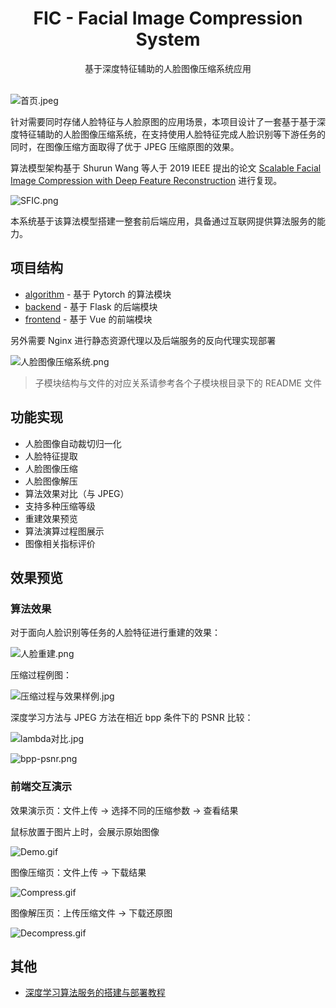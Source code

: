<div style="text-align: center">
<h1>FIC - Facial Image Compression System</h1>
<div>基于深度特征辅助的人脸图像压缩系统应用</div>
</div>
<br/>

![首页.jpeg](https://pics-1259634345.file.myqcloud.com/yLnx6zAdNuQ12Vv.jpg)

针对需要同时存储人脸特征与人脸原图的应用场景，本项目设计了一套基于基于深度特征辅助的人脸图像压缩系统，在支持使用人脸特征完成人脸识别等下游任务的同时，在图像压缩方面取得了优于 JPEG 压缩原图的效果。

算法模型架构基于 Shurun Wang 等人于 2019 IEEE 提出的论文 [Scalable Facial Image Compression with Deep Feature Reconstruction](https://arxiv.org/abs/1903.05921v1) 进行复现。

![SFIC.png](https://pics-1259634345.file.myqcloud.com/QxH8FuXUNclDSWG.png)

本系统基于该算法模型搭建一整套前后端应用，具备通过互联网提供算法服务的能力。

## 项目结构

- [algorithm](algorithm) - 基于 Pytorch 的算法模块
- [backend](backend) - 基于 Flask 的后端模块
- [frontend](frontend) - 基于 Vue 的前端模块

另外需要 Nginx 进行静态资源代理以及后端服务的反向代理实现部署

![人脸图像压缩系统.png](https://pics-1259634345.file.myqcloud.com/Q7RGkOuJgHcrXK6.png)

> 子模块结构与文件的对应关系请参考各个子模块根目录下的 README 文件

## 功能实现

- 人脸图像自动裁切归一化
- 人脸特征提取
- 人脸图像压缩
- 人脸图像解压
- 算法效果对比（与 JPEG）
- 支持多种压缩等级
- 重建效果预览
- 算法演算过程图展示
- 图像相关指标评价

## 效果预览

### 算法效果

对于面向人脸识别等任务的人脸特征进行重建的效果：

![人脸重建.png](https://pics-1259634345.file.myqcloud.com/xYVXzgZrqfk7Fod.png)

压缩过程例图：

![压缩过程与效果样例.jpg](https://pics-1259634345.file.myqcloud.com/UTsaFg2ZMqD9emh.jpg)

深度学习方法与 JPEG 方法在相近 bpp 条件下的 PSNR 比较：

![lambda对比.jpg](https://pics-1259634345.file.myqcloud.com/2xAvZW5UCQJt1hI.jpg)

![bpp-psnr.png](https://pics-1259634345.file.myqcloud.com/qjHrkiDsOGTmBAd.png)

### 前端交互演示

效果演示页：文件上传 -> 选择不同的压缩参数 -> 查看结果

鼠标放置于图片上时，会展示原始图像

![Demo.gif](https://pics-1259634345.file.myqcloud.com/JLnKvudAbNj8qc3.gif)

图像压缩页：文件上传 -> 下载结果

![Compress.gif](https://pics-1259634345.file.myqcloud.com/zisRAS1b7JnahHy.gif)

图像解压页：上传压缩文件 -> 下载还原图

![Decompress.gif](https://pics-1259634345.file.myqcloud.com/ndytTNa5xvDJosL.gif)

## 其他

- [深度学习算法服务的搭建与部署教程](deployment-tutorial.md)
